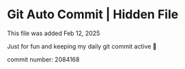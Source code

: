 # Git Auto Commit | Hidden File

This file was added Feb 12, 2025

Just for fun and keeping my daily git commit active 🤪

commit number: 2084168
